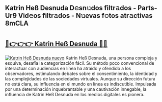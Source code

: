 ## Katrin Heß Desnuda D𝚎sn𝚞dos filtr𝚊dos - Parts-Ur9 Vid𝚎os filtr𝚊dos - N𝚞evas f𝚘tos atr𝚊ctivas 8mCLA

# <h2><a href="http://mb6ccsh.tromn.icu/?c=Katrin+He%c3%9f+Desnuda">🔗👉👉👉 Katrin Heß Desnuda 🔗🔗</a></h2>

[![Katrin Heß Desnuda nuevo](https://i.imgur.com/pEAQMta.gif)](http://mb6ccsh.tromn.icu/?c=Katrin+He%c3%9f+Desnuda)
Katrin Heß Desnuda, una persona compleja y esquiva, desafía la categorización fácil. Su método poco convencional de interactuar con audiencias en línea ha atraído y ofendido a los observadores, estimulando debates sobre el consentimiento, la identidad y las complejidades de las sociedades virtuales. Aunque su dirección futura no está clara, su influencia en el mundo en línea es indiscutible. Impulsada por una determinación inquebrantable y una cautivación innegable, la influencia de Katrin Heß Desnuda en los medios digitales es pionera.
